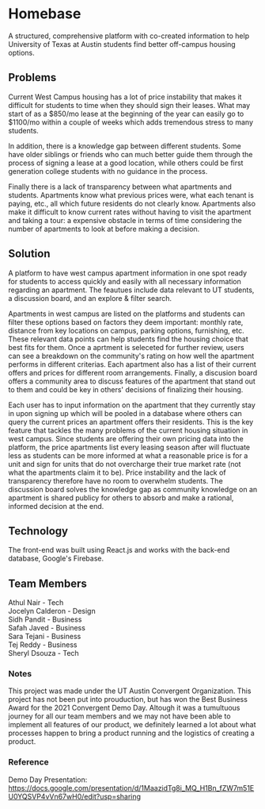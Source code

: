 
# Homebase
A structured, comprehensive platform with co-created information to help University of Texas at Austin students find better off-campus housing options.

## Problems
Current West Campus housing has a lot of price instability that makes it difficult for students to time when they should sign their leases.
What may start of as a $850/mo lease at the beginning of the year can easily go to $1100/mo within a couple of weeks which adds tremendous stress to many students. 

In addition, there is a knowledge gap between different students. Some have older siblings or friends who can much better guide them through the process of signing a lease at a good location, while others could be first generation college students with no guidance in the process. 

Finally there is a lack of transparency between what apartments and students. Apartments know what previous prices were, what each tenant is paying, etc., all which future residents do not clearly know. Apartments also make it difficult to know current rates without having to visit the apartment and taking a tour: a expensive obstacle in terms of time considering the number of apartments to look at before making a decision.

## Solution
A platform to have west campus apartment information in one spot ready for students to access quickly and easily with all necessary information regarding an apartment. The feautues include data relevant to UT students, a discussion board, and an explore & filter search.

Apartments in west campus are listed on the platforms and students can filter these options based on factors they deem important: monthly rate, distance from key locations on campus, parking options, furnishing, etc. These relevant data points can help students find the housing choice that best fits for them. Once a aprtment is seleceted for further review, users can see a breakdown on the community's rating on how well the apartment performs in different criterias. Each apartment also has a list of their current offers and prices for different room arrangements. Finally, a discusion board offers a community area to discuss features of the apartment that stand out to them and could be key in others' decisions of finalizing their housing.

Each user has to input information on the apartment that they currently stay in upon signing up which will be pooled in a database where others can query the current prices an apartment offers their residents. This is the key feature that tackles the many problems of the current housing situation in west campus. Since students are offering their own pricing data into the platform, the price apartments list every leasing season after will fluctuate less as students can be more informed at what a reasonable price is for a unit and sign for units that do not overcharge their true market rate (not what the apartments claim it to be). Price instability and the lack of transparency therefore have no room to overwhelm students. The discussion board solves the knowledge gap as community knowledge on an apartment is shared publicy for others to absorb and make a rational, informed decision at the end.

## Technology
The front-end was built using React.js and works with the back-end database, Google's Firebase. 

## Team Members
Athul Nair - Tech  
Jocelyn Calderon - Design  
Sidh Pandit - Business  
Safah Javed - Business  
Sara Tejani - Business  
Tej Reddy - Business  
Sheryl Dsouza - Tech  

### Notes
This project was made under the UT Austin Convergent Organization.
This project has not been put into prouduction, but has won the Best Business Award for the 2021 Convergent Demo Day.
Altough it was a tumultuous journey for all our team members and we may not have been able to implement all features of our product, we definitely learned a lot about what processes happen to bring a product running and the logistics of creating a product.

### Reference
Demo Day Presentation: https://docs.google.com/presentation/d/1MaazidTg8i_MQ_H1Bn_fZW7m51EU0YQSVP4vVn67wH0/edit?usp=sharing


